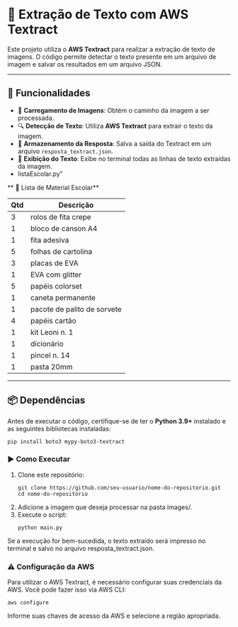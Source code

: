 # 📝 Extração de Texto com AWS Textract

Este projeto utiliza o **AWS Textract** para realizar a extração de texto de imagens. O código permite detectar o texto presente em um arquivo de imagem e salvar os resultados em um arquivo JSON.

---

## 🚀 Funcionalidades

- 📂 **Carregamento de Imagens**: Obtém o caminho da imagem a ser processada.
- 🔍 **Detecção de Texto**: Utiliza **AWS Textract** para extrair o texto da imagem.
- 💾 **Armazenamento da Resposta**: Salva a saída do Textract em um arquivo `resposta_textract.json`.
- 📜 **Exibição do Texto**: Exibe no terminal todas as linhas de texto extraídas da imagem.
- listaEscolar.py"

** 📜 Lista de Material Escolar**

| Qtd | Descrição |
| - | ------ |
| 3 | rolos de fita crepe |
| 1 | bloco de canson A4 |
| 1 | fita adesiva |
| 5 | folhas de cartolina |
| 3 | placas de EVA |
| 1 | EVA com glitter |
| 5 | papéis colorset |
| 1 | caneta permanente |
| 1 | pacote de palito de sorvete |
| 4 | papéis cartão |
| 1 | kit Leoni n. 1 |
| 1 | dicionário |
| 1 | pincel n. 14 |
| 1 | pasta 20mm |

---

## 📦 Dependências

Antes de executar o código, certifique-se de ter o **Python 3.9+** instalado e as seguintes bibliotecas instaladas:

```
pip install boto3 mypy-boto3-textract
```
### ▶️ Como Executar

1. Clone este repositório:
    ```
    git clone https://github.com/seu-usuario/nome-do-repositorio.git
    cd nome-do-repositorio
    ```
2. Adicione a imagem que deseja processar na pasta images/.
3. Execute o script:
    ```
   python main.py
    ```
Se a execução for bem-sucedida, o texto extraído será impresso no terminal e salvo no arquivo resposta_textract.json.

### ⚠️ Configuração da AWS
Para utilizar o AWS Textract, é necessário configurar suas credenciais da AWS. Você pode fazer isso via AWS CLI:

```
aws configure
```

Informe suas chaves de acesso da AWS e selecione a região apropriada.

